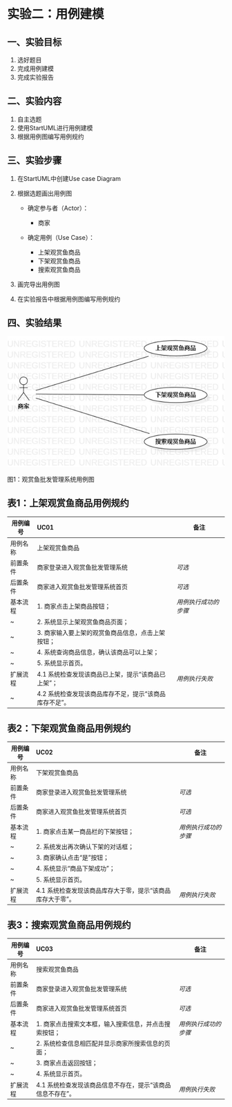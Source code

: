 ﻿# 实验二：用例建模

## 一、实验目标
1. 选好题目
2. 完成用例建模
3. 完成实验报告
## 二、实验内容
1. 自主选题
2. 使用StartUML进行用例建模
3. 根据用例图编写用例规约
## 三、实验步骤

1. 在StartUML中创建Use case Diagram

2. 根据选题画出用例图

   - 确定参与者（Actor）：
     - 商家

   - 确定用例（Use Case）：
      - 上架观赏鱼商品
      - 下架观赏鱼商品
      - 搜索观赏鱼商品

3. 画完导出用例图

4. 在实验报告中根据用例图编写用例规约

## 四、实验结果



![用例图](./Lab2_UseCaseDiagram.jpg)

图1：观赏鱼批发管理系统用例图



## 表1：上架观赏鱼商品用例规约  

用例编号  | UC01 | 备注  
-|:-|-  
用例名称  | 上架观赏鱼商品  |   
前置条件  | 商家登录进入观赏鱼批发管理系统     | *可选*   
后置条件  | 商家进入观赏鱼批发管理系统首页     | *可选*   
基本流程  | 1. 商家点击上架商品按钮；  |*用例执行成功的步骤*    
~| 2. 系统显示上架观赏鱼商品页面；  |   
~| 3. 商家输入要上架的观赏鱼商品信息，点击上架按钮；  |   
~| 4. 系统查询商品信息，确认该商品可以上架；  |   
~| 5. 系统显示首页。  |  
扩展流程  | 4.1 系统检查发现该商品已上架，提示“该商品已上架”；  |*用例执行失败*    
~| 4.2 系统检查发现该商品库存不足，提示“该商品库存不足”。  |  

## 表2：下架观赏鱼商品用例规约  

用例编号  | UC02 | 备注  
-|:-|-  
用例名称  | 下架观赏鱼商品  |   
前置条件  | 商家登录进入观赏鱼批发管理系统     | *可选*   
后置条件  | 商家进入观赏鱼批发管理系统首页     | *可选*   
基本流程  | 1. 商家点击某一商品栏的下架按钮；  |*用例执行成功的步骤*    
~| 2. 系统发出再次确认下架的对话框；  |   
~| 3. 商家确认点击“是”按钮；  |   
~| 4. 系统显示“商品下架成功”；  |   
~| 5. 系统显示首页。  |  
扩展流程  | 4.1 系统检查发现该商品库存大于零，提示“该商品库存大于零”。  |*用例执行失败*    

## 表3：搜索观赏鱼商品用例规约  

用例编号  | UC03 | 备注  
-|:-|-  
用例名称  | 搜索观赏鱼商品  |   
前置条件  | 商家登录进入观赏鱼批发管理系统     | *可选*   
后置条件  | 商家进入观赏鱼批发管理系统首页     | *可选*   
基本流程  | 1. 商家点击搜索文本框，输入搜索信息，并点击搜索按钮；  |*用例执行成功的步骤*    
~| 2. 系统检查信息相匹配并显示商家所搜索信息的页面；  |   
~| 3. 商家点击返回按钮；  |   
~| 4. 系统显示首页。  |   
扩展流程  | 4.1 系统检查发现该商品信息不存在，提示“该商品信息不存在”。  |*用例执行失败*    

